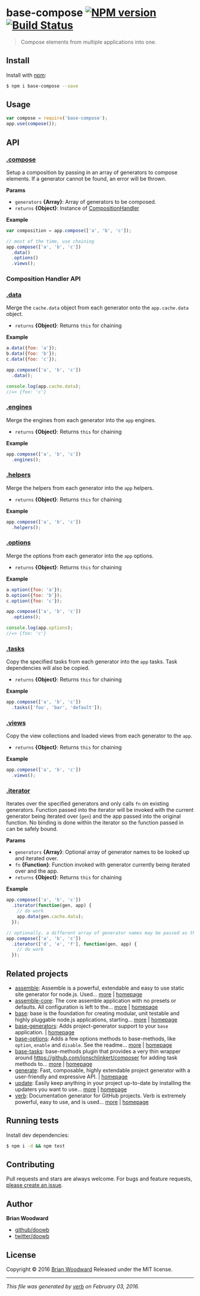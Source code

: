 # base-compose [![NPM version](https://img.shields.io/npm/v/base-compose.svg)](https://www.npmjs.com/package/base-compose) [![Build Status](https://img.shields.io/travis/node-base/base-compose.svg)](https://travis-ci.org/node-base/base-compose)

> Compose elements from multiple applications into one.

## Install
Install with [npm](https://www.npmjs.com/):

```sh
$ npm i base-compose --save
```

## Usage

```js
var compose = require('base-compose');
app.use(compose());
```

## API

### [.compose](index.js#L39)
Setup a composition by passing in an array of generators to compose elements. If a generator cannot be found, an error will be thrown.


**Params**

* `generators` **{Array}**: Array of generators to be composed.    
* `returns` **{Object}**: Instance of [CompositionHandler](#composition-handler-api)  


**Example**



```js
var composition = app.compose(['a', 'b', 'c']);

// most of the time, use chaining
app.compose(['a', 'b', 'c'])
  .data()
  .options()
  .views();
```



### Composition Handler API

### [.data](lib/composition-handler.js#L40)
Merge the `cache.data` object from each generator onto the `app.cache.data` object.


* `returns` **{Object}**: Returns `this` for chaining  


**Example**



```js
a.data({foo: 'a'});
b.data({foo: 'b'});
c.data({foo: 'c'});

app.compose(['a', 'b', 'c'])
  .data();

console.log(app.cache.data);
//=> {foo: 'c'}
```


### [.engines](lib/composition-handler.js#L65)
Merge the engines from each generator into the `app` engines.


* `returns` **{Object}**: Returns `this` for chaining  


**Example**



```js
app.compose(['a', 'b', 'c'])
  .engines();
```


### [.helpers](lib/composition-handler.js#L85)
Merge the helpers from each generator into the `app` helpers.


* `returns` **{Object}**: Returns `this` for chaining  


**Example**



```js
app.compose(['a', 'b', 'c'])
  .helpers();
```


### [.options](lib/composition-handler.js#L112)
Merge the options from each generator into the `app` options.


* `returns` **{Object}**: Returns `this` for chaining  


**Example**



```js
a.option({foo: 'a'});
b.option({foo: 'b'});
c.option({foo: 'c'});

app.compose(['a', 'b', 'c'])
  .options();

console.log(app.options);
//=> {foo: 'c'}
```


### [.tasks](lib/composition-handler.js#L138)
Copy the specified tasks from each generator into the `app` tasks. Task dependencies will also be copied.


* `returns` **{Object}**: Returns `this` for chaining  


**Example**



```js
app.compose(['a', 'b', 'c'])
  .tasks(['foo', 'bar', 'default']);
```


### [.views](lib/composition-handler.js#L160)
Copy the view collections and loaded views from each generator to the `app`.


* `returns` **{Object}**: Returns `this` for chaining  


**Example**



```js
app.compose(['a', 'b', 'c'])
  .views();
```


### [.iterator](lib/composition-handler.js#L200)
Iterates over the specified generators and only calls `fn` on existing generators. Function passed into the iterator will be invoked with the current generator being iterated over (`gen`) and the app passed into the original function. No binding is done within the iterator so the function passed in can be safely bound.


**Params**

* `generators` **{Array}**: Optional array of generator names to be looked up and iterated over.    
* `fn` **{Function}**: Function invoked with generator currently being iterated over and the app.    
* `returns` **{Object}**: Returns `this` for chaining  


**Example**



```js
app.compose(['a', 'b', 'c'])
  .iterator(function(gen, app) {
    // do work
    app.data(gen.cache.data);
  });

// optionally, a different array of generator names may be passed as the first argument.
app.compose(['a', 'b', 'c'])
  .iterator(['d', 'e', 'f'], function(gen, app) {
    // do work
  });
```



## Related projects
* [assemble](https://www.npmjs.com/package/assemble): Assemble is a powerful, extendable and easy to use static site generator for node.js. Used… [more](https://www.npmjs.com/package/assemble) | [homepage](https://github.com/assemble/assemble)
* [assemble-core](https://www.npmjs.com/package/assemble-core): The core assemble application with no presets or defaults. All configuration is left to the… [more](https://www.npmjs.com/package/assemble-core) | [homepage](https://github.com/assemble/assemble-core)
* [base](https://www.npmjs.com/package/base): base is the foundation for creating modular, unit testable and highly pluggable node.js applications, starting… [more](https://www.npmjs.com/package/base) | [homepage](https://github.com/node-base/base)
* [base-generators](https://www.npmjs.com/package/base-generators): Adds project-generator support to your `base` application. | [homepage](https://github.com/jonschlinkert/base-generators)
* [base-options](https://www.npmjs.com/package/base-options): Adds a few options methods to base-methods, like `option`, `enable` and `disable`. See the readme… [more](https://www.npmjs.com/package/base-options) | [homepage](https://github.com/jonschlinkert/base-options)
* [base-tasks](https://www.npmjs.com/package/base-tasks): base-methods plugin that provides a very thin wrapper around <https://github.com/jonschlinkert/composer> for adding task methods to… [more](https://www.npmjs.com/package/base-tasks) | [homepage](https://github.com/jonschlinkert/base-tasks)
* [generate](https://www.npmjs.com/package/generate): Fast, composable, highly extendable project generator with a user-friendly and expressive API. | [homepage](https://github.com/generate/generate)
* [update](https://www.npmjs.com/package/update): Easily keep anything in your project up-to-date by installing the updaters you want to use… [more](https://www.npmjs.com/package/update) | [homepage](https://github.com/update/update)
* [verb](https://www.npmjs.com/package/verb): Documentation generator for GitHub projects. Verb is extremely powerful, easy to use, and is used… [more](https://www.npmjs.com/package/verb) | [homepage](https://github.com/verbose/verb)

## Running tests
Install dev dependencies:

```sh
$ npm i -d && npm test
```

## Contributing
Pull requests and stars are always welcome. For bugs and feature requests, [please create an issue](https://github.com/doowb/base-compose/issues/new).

## Author
**Brian Woodward**

+ [github/doowb](https://github.com/doowb)
+ [twitter/doowb](http://twitter.com/doowb)

## License
Copyright © 2016 [Brian Woodward](https://github.com/doowb)
Released under the MIT license.

***

_This file was generated by [verb](https://github.com/verbose/verb) on February 03, 2016._
